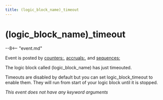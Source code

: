 ```yaml
---
title: (logic_block_name)_timeout
---
```


# (logic_block_name)\_timeout


--8<-- "event.md"

Event is posted by [counters:](../config/counters.md), [accruals:](../config/accruals.md), and [sequences:](../config/sequences.md)

The logic block called (logic_block_name) has just timeouted.

Timeouts are disabled by default but you can set logic_block_timeout to
enable them. They will run from start of your logic block until it is
stopped.

*This event does not have any keyword arguments*
